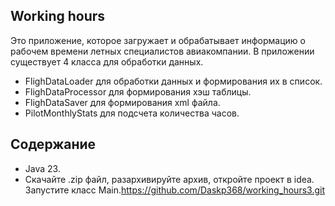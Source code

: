 


## Working hours 
Это приложение, которое загружает и обрабатывает информацию о рабочем времени летных специалистов авиакомпании. В приложении существует 4 класса для обработки данных.
 
 - FlighDataLoader для обработки данных и формирования их в список.
 - FlighDataProcessor для формирования хэш таблицы.
 - FlighDataSaver для формирования xml файла.
 - PilotMonthlyStats для подсчета количества часов.
## Содержание

- Java 23. 
- Скачайте .zip файл, разархивируйте архив, откройте проект в idea. Запустите класс Main.https://github.com/Daskp368/working_hours3.git

